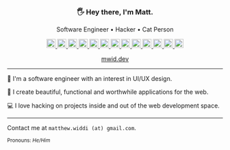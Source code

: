<h3 align="center">🖐️ Hey there, I'm Matt.</h3>
<p align="center">Software Engineer • Hacker • Cat Person</p>

<p align="center">
  <a href="https://www.w3.org/TR/html5/" title="HTML5">
    <img src="https://github.com/get-icon/geticon/raw/master/icons/html-5.svg" alt="HTML5" width="21px" height="21px">
  </a>
  <a href="https://www.w3.org/TR/CSS/" title="CSS3">
    <img src="https://github.com/get-icon/geticon/raw/master/icons/css-3.svg" alt="CSS3" width="21px" height="21px">
  </a>
  <a href="https://developer.mozilla.org/en-US/docs/Web/JavaScript" title="JavaScript">
    <img src="https://github.com/get-icon/geticon/raw/master/icons/javascript.svg" alt="JavaScript" width="21px" height="21px">
  </a>
  <a href="https://www.typescriptlang.org/" title="Typescript">
    <img src="https://github.com/get-icon/geticon/raw/master/icons/typescript-icon.svg" alt="Typescript" width="21px" height="21px">
  </a>
  <a href="https://www.python.org/" title="Python">
    <img src="https://github.com/get-icon/geticon/raw/master/icons/python.svg" alt="Python" width="21px" height="21px">
  </a>
  <a href="https://csharp.net/" title="C#">
    <img src="https://github.com/get-icon/geticon/raw/master/icons/c-sharp.svg" alt="C#" width="21px" height="21px">
  </a>
  <a href="https://reactjs.org/" title="React">
    <img src="https://github.com/get-icon/geticon/raw/master/icons/react.svg" alt="React" width="21px" height="21px">
  </a>
  <a href="https://redux.js.org/" title="Redux">
    <img src="https://github.com/get-icon/geticon/raw/master/icons/redux.svg" alt="Redux" width="21px" height="21px">
  </a>
  <a href="https://www.postgresql.org/" title="PostgreSQL">
    <img src="https://github.com/get-icon/geticon/raw/master/icons/postgresql.svg" alt="PostgreSQL" width="21px" height="21px">
  </a>
  <a href="https://www.linuxfoundation.org/" title="Linux">
    <img src="https://github.com/get-icon/geticon/raw/master/icons/linux-tux.svg" alt="Linux" width="21px" height="21px">
  </a>
  <a href="https://git-scm.com/" title="Git">
    <img src="https://github.com/get-icon/geticon/raw/master/icons/git-icon.svg" alt="Git" width="21px" height="21px">
  </a>
  <a href="https://www.docker.com/" title="docker">
    <img src="https://github.com/get-icon/geticon/raw/master/icons/docker-icon.svg" alt="docker" width="21px" height="21px">
  </a>
  <a href="https://aws.amazon.com/" title="AWS">
    <img src="https://github.com/get-icon/geticon/raw/master/icons/aws.svg" alt="AWS" width="21px" height="21px">
  </a>
</p>

<p align="center"><a href="https://mwid.dev/">mwid.dev</a></p>

---

💪 I'm a software engineer with an interest in UI/UX design.

💅 I create beautiful, functional and worthwhile applications for the web.

💻 I love hacking on projects inside and out of the web development space.

---

Contact me at `matthew.widdi (at) gmail.com`.

<sup>Pronouns: <i>He/Him</i></sup>
